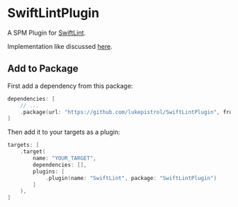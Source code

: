 # SwiftLintPlugin

A SPM Plugin for [SwiftLint](https://github.com/realm/SwiftLint/).

Implementation like discussed [here](https://github.com/realm/SwiftLint/issues/3840#issuecomment-1085699163).

## Add to Package

First add a dependency from this package:

```swift
dependencies: [
    // ...
    .package(url: "https://github.com/lukepistrol/SwiftLintPlugin", from: "0.0.1"),
]
```

Then add it to your targets as a plugin:

```swift
targets: [
    .target(
        name: "YOUR_TARGET",
        dependencies: [],
        plugins: [
            .plugin(name: "SwiftLint", package: "SwiftLintPlugin")
        ]
    ),
]
```
